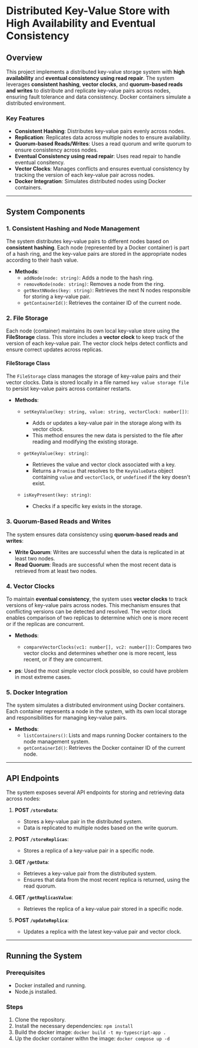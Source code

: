 # Distributed Key-Value Store with High Availability and Eventual Consistency

## Overview

This project implements a distributed key-value storage system with **high availability** and **eventual consistency using read repair**. The system leverages **consistent hashing**, **vector clocks**, and **quorum-based reads and writes** to distribute and replicate key-value pairs across nodes, ensuring fault tolerance and data consistency. Docker containers simulate a distributed environment.

### Key Features

- **Consistent Hashing**: Distributes key-value pairs evenly across nodes.
- **Replication**: Replicates data across multiple nodes to ensure availability.
- **Quorum-based Reads/Writes**: Uses a read quorum and write quorum to ensure consistency across nodes.
- **Eventual Consistency using read repair**: Uses read repair to handle eventual consitency. 
- **Vector Clocks**: Manages conflicts and ensures eventual consistency by tracking the version of each key-value pair across nodes.
- **Docker Integration**: Simulates distributed nodes using Docker containers.

---

## System Components

### 1. **Consistent Hashing and Node Management**

The system distributes key-value pairs to different nodes based on **consistent hashing**. Each node (represented by a Docker container) is part of a hash ring, and the key-value pairs are stored in the appropriate nodes according to their hash value.

- **Methods**:
  - `addNode(node: string)`: Adds a node to the hash ring.
  - `removeNode(node: string)`: Removes a node from the ring.
  - `getNextNNodes(key: string)`: Retrieves the next N nodes responsible for storing a key-value pair.
  - `getContainerId()`: Retrieves the container ID of the current node.

### 2. **File Storage**

Each node (container) maintains its own local key-value store using the **FileStorage** class. This store includes a **vector clock** to keep track of the version of each key-value pair. The vector clock helps detect conflicts and ensure correct updates across replicas.

#### **FileStorage Class**

The `FileStorage` class manages the storage of key-value pairs and their vector clocks. Data is stored locally in a file named `key value storage file` to persist key-value pairs across container restarts.

- **Methods**:
  - `setKeyValue(key: string, value: string, vectorClock: number[])`: 
    - Adds or updates a key-value pair in the storage along with its vector clock.
    - This method ensures the new data is persisted to the file after reading and modifying the existing storage.
  
  - `getKeyValue(key: string)`: 
    - Retrieves the value and vector clock associated with a key.
    - Returns a `Promise` that resolves to the `KeyValueData` object containing `value` and `vectorClock`, or `undefined` if the key doesn't exist.
  
  - `isKeyPresent(key: string)`: 
    - Checks if a specific key exists in the storage.

### 3. **Quorum-Based Reads and Writes**

The system ensures data consistency using **quorum-based reads and writes**:
- **Write Quorum**: Writes are successful when the data is replicated in at least two nodes.
- **Read Quorum**: Reads are successful when the most recent data is retrieved from at least two nodes.

### 4. **Vector Clocks**

To maintain **eventual consistency**, the system uses **vector clocks** to track versions of key-value pairs across nodes. This mechanism ensures that conflicting versions can be detected and resolved. The vector clock enables comparison of two replicas to determine which one is more recent or if the replicas are concurrent.

- **Methods**:
  - `compareVectorClocks(vc1: number[], vc2: number[])`: Compares two vector clocks and determines whether one is more recent, less recent, or if they are concurrent.

- **ps**: Used the most simple vector clock possible, so could have problem in most extreme cases. 

### 5. **Docker Integration**

The system simulates a distributed environment using Docker containers. Each container represents a node in the system, with its own local storage and responsibilities for managing key-value pairs.

- **Methods**:
  - `listContainers()`: Lists and maps running Docker containers to the node management system.
  - `getContainerId()`: Retrieves the Docker container ID of the current node.

---

## API Endpoints

The system exposes several API endpoints for storing and retrieving data across nodes:

1. **POST `/storeData`**: 
   - Stores a key-value pair in the distributed system.
   - Data is replicated to multiple nodes based on the write quorum.

2. **POST `/storeReplicas`**: 
   - Stores a replica of a key-value pair in a specific node.
   
3. **GET `/getData`**: 
   - Retrieves a key-value pair from the distributed system.
   - Ensures that data from the most recent replica is returned, using the read quorum.

4. **GET `/getReplicasValue`**: 
   - Retrieves the replica of a key-value pair stored in a specific node.

5. **POST `/updateReplica`**: 
   - Updates a replica with the latest key-value pair and vector clock.

---

## Running the System

### Prerequisites

- Docker installed and running.
- Node.js installed.

### Steps

1. Clone the repository.
2. Install the necessary dependencies:
   `npm install`
3. Build the docker image:
   `docker build -t my-typescript-app .`
4. Up the docker container withn the image: 
   `docker compose up -d`
